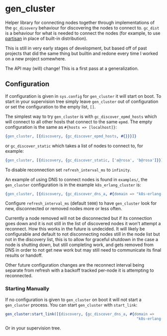 gen_cluster
=====

Helper library for connecting nodes together through implementations of the
`gc_disovery` behaviour for discovering the nodes to connect to. `gc_dist` is a
behaviour for what is needed to connect the nodes (for example, to use
[partisan](https://github.com/lasp-lang/partisan) in place of built-in
distribution).

This is still in very early stages of development, but based off of past projects
that did the same thing but builtin and redone every time I worked on a new
project somewhere.

The API may (will) change! This is a first pass at a generalization.

## Configuration

If configuration is given in `sys.config` for `gen_cluster` it will start on
boot. To start in your supervision tree simply leave `gen_cluster` out of
configuration or set the configuration to the empty list, `[]`.

The simplest way to try `gen_cluster` is with `gc_discover_epmd_hosts` which
will connect to all other hosts that connect to the same `epmd`. The empty
configuration is the same as `#{hosts => [localhost]}`:

```erlang
{gen_cluster, [{discovery, {gc_discover_epmd_hosts, #{}}}]}
```

or `gc_discover_static` which takes a list of nodes to connect to, for example:

```erlang
{gen_cluster, [{discovery, {gc_discover_static, ['a@rosa', 'b@rosa']}}]}
```

To disable reconnection set `refresh_interval_ms` to `infinity`.

An example of using DNS to connect nodes is found in `examples/`, the
`gen_cluster` configuration is in the example `k8s_erlang_cluster` is:

```erlang
{gen_cluster, [{discovery, {gc_discover_dns_a, #{domain => "k8s-erlang-cluster.k8s-erlang-cluster"}}}]},
```

Configure `refresh_interval_ms` (default `5000`) to have `gen_cluster` look for
new, disconnected or removed nodes more or less often.

Currently a node removed will not be disconnected but if its connection goes
down and it is not still in the list of discovered nodes it won't attempt a
reconnect. How this works in the future is undecided. It will likely be
configurable and default to not disconnecting nodes still in the node list but
not in the discovery list, this is to allow for graceful shutdown in the case a
node is shutting down, but still completing work, and gets removed from DNS in
order to not get new work but may still need to communicate its final results or
handoff.

Other future configuration changes are the reconnect interval being separate
from refresh with a backoff tracked per-node it is attempting to reconnected.

### Starting Manually

If no configuration is given to `gen_cluster` on boot it will not start a
`gen_cluster` process. You can start `gen_cluster` with `start_link`:

```erlang
gen_cluster:start_link([{discovery, {gc_discover_dns_a, #{domain =>
                                                           "k8s-erlang-cluster.k8s-erlang-cluster"}}}])
```

Or in your supervision tree.
